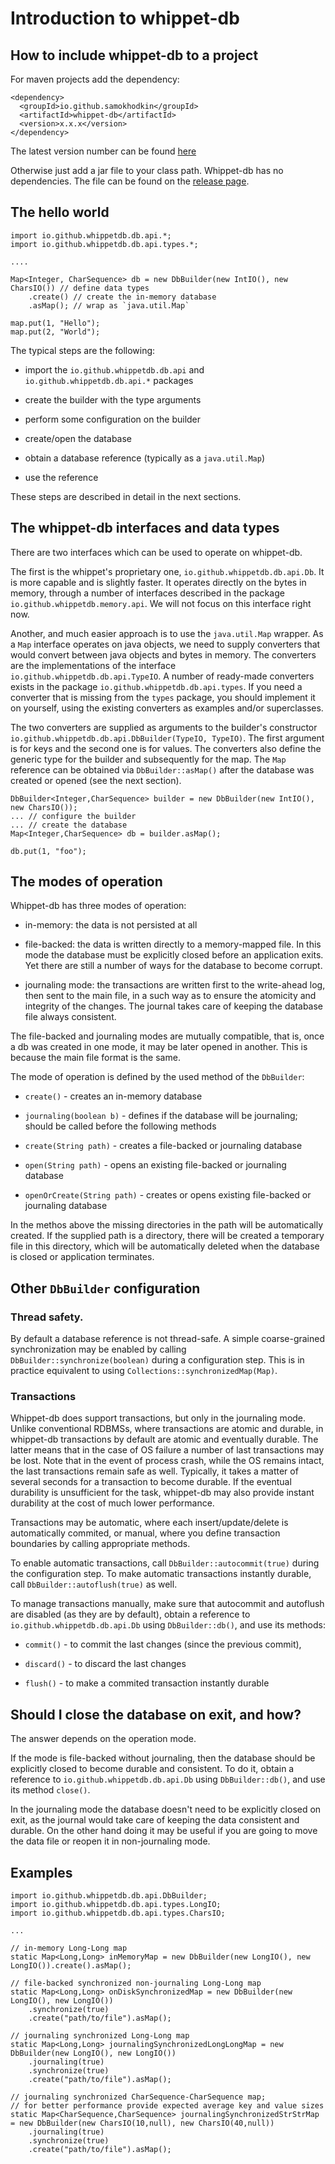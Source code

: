Introduction to whippet-db
==========================

## How to include whippet-db to a project

For maven projects add the dependency:
````
<dependency>
  <groupId>io.github.samokhodkin</groupId>
  <artifactId>whippet-db</artifactId>
  <version>x.x.x</version>
</dependency>
````
The latest version number can be found [here](https://search.maven.org/artifact/io.github.samokhodkin/whippet-db) 

Otherwise just add a jar file to your class path. Whippet-db has no dependencies.
The file can be found on the [release page](https://github.com/samokhodkin/whippet-db/releases).

## The hello world

````
import io.github.whippetdb.db.api.*;
import io.github.whippetdb.db.api.types.*;

....

Map<Integer, CharSequence> db = new DbBuilder(new IntIO(), new CharsIO()) // define data types
    .create() // create the in-memory database 
    .asMap(); // wrap as `java.util.Map`

map.put(1, "Hello");
map.put(2, "World");
````

The typical steps are the following:

 - import the `io.github.whippetdb.db.api` and `io.github.whippetdb.db.api.*` packages

 - create the builder with the type arguments
 
 - perform some configuration on the builder
 
 - create/open the database
 
 - obtain a database reference (typically as a `java.util.Map`)
 
 - use the reference

These steps are described in detail in the next sections.


## The whippet-db interfaces and data types

There are two interfaces which can be used to operate on whippet-db.

The first is the whippet's proprietary one, `io.github.whippetdb.db.api.Db`. It is more capable and is slightly faster. It operates directly on the bytes in memory, through a number of interfaces described in the package 
`io.github.whippetdb.memory.api`. We will not focus on this interface right now.

Another, and much easier approach is to use the `java.util.Map` wrapper. 
As a `Map` interface operates on java objects, we need to supply converters that would convert between java objects and bytes in memory. The converters are the implementations of the interface `io.github.whippetdb.db.api.TypeIO`.
A number of ready-made converters exists in the package `io.github.whippetdb.db.api.types`.
If you need a converter that is missing from the `types` package, you should implement it on yourself,
using the existing converters as examples and/or superclasses.

The two converters are supplied as arguments to the builder's constructor `io.github.whippetdb.db.api.DbBuilder(TypeIO, TypeIO)`. The first argument is for keys and the second one is for values. The converters also define the generic type for the builder and subsequently for the map.
The `Map` reference can be obtained via `DbBuilder::asMap()` after the database was created or opened (see the next section).

````
DbBuilder<Integer,CharSequence> builder = new DbBuilder(new IntIO(), new CharsIO());
... // configure the builder
... // create the database
Map<Integer,CharSequence> db = builder.asMap();

db.put(1, "foo");
````


## The modes of operation

Whippet-db has three modes of operation:

- in-memory: the data is not persisted at all

- file-backed: the data is written directly to a memory-mapped file.
  In this mode the database must be explicitly closed before an application exits.
  Yet there are still a number of ways for the database to become corrupt.

- journaling mode: the transactions are written first to the write-ahead log, then sent to the main file,
  in a such way as to ensure the atomicity and integrity of the changes. The journal takes care of keeping the
  database file always consistent.
  
The file-backed and journaling modes are mutually compatible, that is, once a db was created in one mode, it may be later opened in another. This is because the main file format is the same.

The mode of operation is defined by the used method of the `DbBuilder`:

- `create()` - creates an in-memory database

- `journaling(boolean b)` - defines if the database will be journaling; should be called before the following methods

- `create(String path)` - creates a file-backed or journaling database

- `open(String path)` - opens an existing file-backed or journaling database

- `openOrCreate(String path)` - creates or opens existing file-backed or journaling database

In the methos above the missing directories in the path will be automatically created. 
If the supplied path is a directory, there will be created a temporary file in this directory, 
which will be automatically deleted when the database is closed or application terminates. 


## Other `DbBuilder` configuration

### Thread safety.

By default a database reference is not thread-safe. A simple coarse-grained synchronization may be enabled 
by calling `DbBuilder::synchronize(boolean)` during a configuration step. This is in practice equivalent to using `Collections::synchronizedMap(Map)`.

### Transactions

Whippet-db does support transactions, but only in the journaling mode. Unlike conventional RDBMSs, where transactions are atomic and durable, in whippet-db transactions by default are atomic and eventually durable.
The latter means that in the case of OS failure a number of last transactions may be lost. Note that in the event of process crash, while the OS remains intact, the last transactions remain safe as well. 
Typically, it takes a matter of several seconds for a transaction to become durable. If the eventual durability is unsufficient for the task, whippet-db may also provide instant durability at the cost of much lower performance. 

Transactions may be automatic, where each insert/update/delete is automatically commited, or manual, where you define transaction boundaries by calling appropriate methods.

To enable automatic transactions, call `DbBuilder::autocommit(true)` during the configuration step. 
To make automatic transactions instantly durable, call `DbBuilder::autoflush(true)` as well.

To manage transactions manually, make sure that autocommit and autoflush are disabled (as they are by default), obtain a reference to `io.github.whippetdb.db.api.Db` using `DbBuilder::db()`, and use its methods:
 
- `commit()` - to commit the last changes (since the previous commit),

- `discard()` - to discard the last changes

- `flush()` - to make a commited transaction instantly durable


## Should I close the database on exit, and how?

The answer depends on the operation mode. 

If the mode is file-backed without journaling, then the database should be explicitly closed to become durable and consistent. To do it, obtain a reference to `io.github.whippetdb.db.api.Db` using `DbBuilder::db()`, and use its method `close()`.

In the journaling mode the database doesn't need to be explicitly closed on exit, as the journal would take care of keeping the data consistent and durable. On the other hand doing it may be useful if you are going to move the data file or reopen it in non-journaling mode. 

## Examples

````
import io.github.whippetdb.db.api.DbBuilder;
import io.github.whippetdb.db.api.types.LongIO;
import io.github.whippetdb.db.api.types.CharsIO;

...

// in-memory Long-Long map
static Map<Long,Long> inMemoryMap = new DbBuilder(new LongIO(), new LongIO()).create().asMap();

// file-backed synchronized non-journaling Long-Long map
static Map<Long,Long> onDiskSynchronizedMap = new DbBuilder(new LongIO(), new LongIO())
	.synchronize(true)
	.create("path/to/file").asMap();

// journaling synchronized Long-Long map
static Map<Long,Long> journalingSynchronizedLongLongMap = new DbBuilder(new LongIO(), new LongIO())
	.journaling(true)
	.synchronize(true)
	.create("path/to/file").asMap();

// journaling synchronized CharSequence-CharSequence map;
// for better performance provide expected average key and value sizes
static Map<CharSequence,CharSequence> journalingSynchronizedStrStrMap = new DbBuilder(new CharsIO(10,null), new CharsIO(40,null))
	.journaling(true)
	.synchronize(true)
	.create("path/to/file").asMap();
